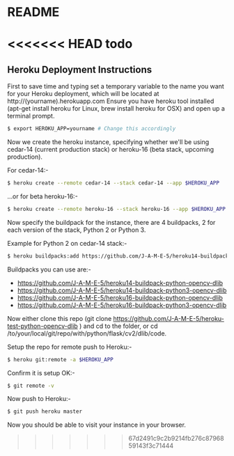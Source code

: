 # README #
<<<<<<< HEAD
todo
=======

## Heroku Deployment Instructions ##

First to save time and typing set a temporary variable to the name you want for your Heroku deployment, which will be located at http://(yourname).herokuapp.com Ensure you have heroku tool installed (apt-get install heroku for Linux, brew install heroku for OSX) and open up a terminal prompt.

```sh
$ export HEROKU_APP=yourname # Change this accordingly
```

Now we create the heroku instance, specifying whether we'll be using cedar-14 (current production stack) or heroku-16 (beta stack, upcoming production).

For cedar-14:-
```sh
$ heroku create --remote cedar-14 --stack cedar-14 --app $HEROKU_APP
```

...or for beta heroku-16:-
```sh
$ heroku create --remote heroku-16 --stack heroku-16 --app $HEROKU_APP
```

Now specify the buildpack for the instance, there are 4 buildpacks, 2 for each version of the stack, Python 2 or Python 3.

Example for Python 2 on cedar-14 stack:-
```sh
$ heroku buildpacks:add https://github.com/J-A-M-E-5/heroku14-buildpack-python-opencv-dlib --app=$HEROKU_APP
```

Buildpacks you can use are:-
* https://github.com/J-A-M-E-5/heroku14-buildpack-python-opencv-dlib
* https://github.com/J-A-M-E-5/heroku14-buildpack-python3-opencv-dlib
* https://github.com/J-A-M-E-5/heroku16-buildpack-python-opencv-dlib
* https://github.com/J-A-M-E-5/heroku16-buildpack-python3-opencv-dlib

Now either clone this repo (git clone https://github.com/J-A-M-E-5/heroku-test-python-opencv-dlib ) and cd to the folder, or cd /to/your/local/git/repo/with/python/flask/cv2/dlib/code.

Setup the repo for remote push to Heroku:-
```sh
$ heroku git:remote -a $HEROKU_APP
```

Confirm it is setup OK:-
```sh
$ git remote -v
```

Now push to Heroku:-
```sh
$ git push heroku master
```

Now you should be able to visit your instance in your browser.
>>>>>>> 67d2491c9c2b9214fb276c8796859143f3c71444
